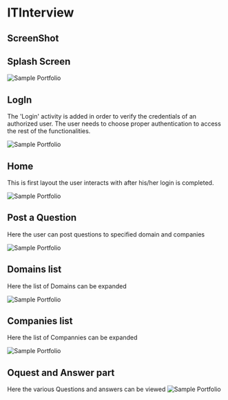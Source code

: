 # ITInterview

## ScreenShot

## Splash Screen
 ![Sample Portfolio](https://github.com/Arpanjparasar/ITInterview/blob/master/Screenshots/Screenshot_20181120-103310_portrait.png)

## LogIn
The 'Login' activity is added in order to verify the credentials of an authorized user. The user needs to choose proper
authentication to access the rest of the functionalities.

 ![Sample Portfolio](https://github.com/Arpanjparasar/ITInterview/blob/master/Screenshots/Screenshot_20181120-104709_portrait.png)



## Home
 This is first layout the user interacts with after his/her login is completed.
 
 ![Sample Portfolio](https://github.com/Arpanjparasar/ITInterview/blob/master/Screenshots/Screenshot_20181120-103317_portrait.png)


## Post a Question
Here the user can post questions to specified domain and companies

 ![Sample Portfolio](https://github.com/Arpanjparasar/ITInterview/blob/master/Screenshots/Screenshot_20181120-103401_portrait.png)
 
 ## Domains list
Here the list of Domains can be expanded

 ![Sample Portfolio](https://github.com/Arpanjparasar/ITInterview/blob/master/Screenshots/Screenshot_20181120-103414_portrait.png)
 
  ## Companies list
Here the list of Compannies can be expanded

 ![Sample Portfolio](https://github.com/Arpanjparasar/ITInterview/blob/master/Screenshots/Screenshot_20181120-103431_portrait.png)


  ## Oquest and Answer part
Here the various Questions and answers can be viewed
 ![Sample Portfolio](https://github.com/Arpanjparasar/ITInterview/blob/master/Screenshots/Screenshot_20181120-103438_portrait.png)

